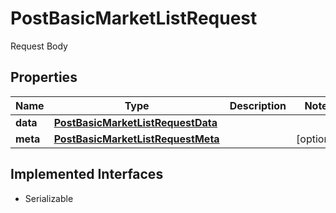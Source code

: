 

# PostBasicMarketListRequest

Request Body

## Properties

Name | Type | Description | Notes
------------ | ------------- | ------------- | -------------
**data** | [**PostBasicMarketListRequestData**](PostBasicMarketListRequestData.md) |  | 
**meta** | [**PostBasicMarketListRequestMeta**](PostBasicMarketListRequestMeta.md) |  |  [optional]


## Implemented Interfaces

* Serializable



